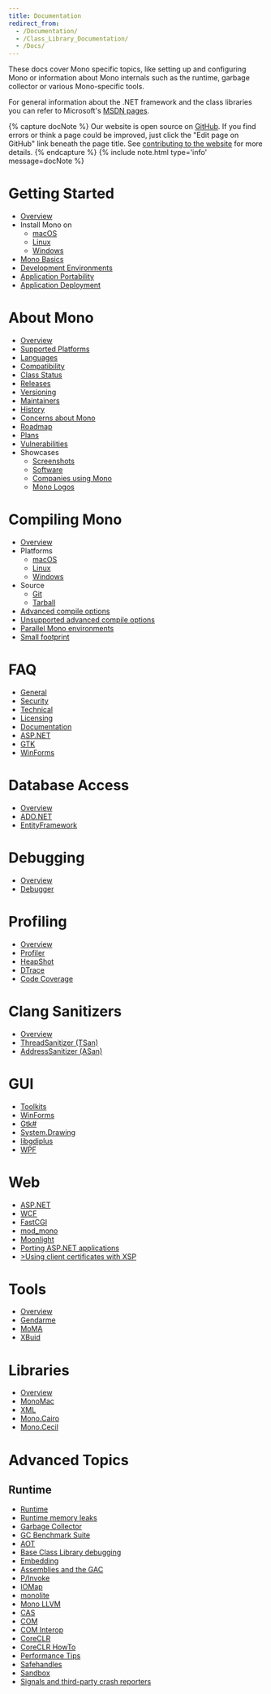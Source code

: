 ```yaml
---
title: Documentation
redirect_from:
  - /Documentation/
  - /Class_Library_Documentation/
  - /Docs/
---
```


These docs cover Mono specific topics, like setting up and configuring Mono or information about Mono internals such as the runtime, garbage collector or various Mono-specific tools.

For general information about the .NET framework and the class libraries you can refer to Microsoft's [MSDN pages](http://msdn.microsoft.com/en-us/library/ff361664.aspx).

{% capture docNote %}
Our website is open source on [GitHub](https://github.com/mono/website). If you find errors or think a page could be improved, just click the "Edit page on GitHub" link beneath the page title. See [contributing to the website](https://github.com/mono/website#contributing-to-the-website) for more details.
{% endcapture %}
{% include note.html type='info' message=docNote %}

# Getting Started

* [Overview](/docs/getting-started)
* Install Mono on
    * [macOS](/docs/getting-started/install/mac/)
    * [Linux](/docs/getting-started/install/linux/)
    * [Windows](/docs/getting-started/install/windows/)
* [Mono Basics](/docs/getting-started/mono-basics/)
* [Development Environments](/docs/getting-started/development-environments/)
* [Application Portability](/docs/getting-started/application-portability/)
* [Application Deployment](/docs/getting-started/application-deployment/)

# About Mono

* [Overview](/docs/about-mono/)
* [Supported Platforms](/docs/about-mono/supported-platforms/)
* [Languages](/docs/about-mono/languages/)
* [Compatibility](/docs/about-mono/compatibility/)
* [Class Status](/docs/about-mono/class-status/)
* [Releases](/docs/about-mono/releases/)
* [Versioning](/docs/about-mono/versioning/)
* [Maintainers](/docs/about-mono/maintainers/)
* [History](/docs/about-mono/history/)
* [Concerns about Mono](/docs/about-mono/concerns-about-mono/)
* [Roadmap](/docs/about-mono/roadmap/)
* [Plans](/docs/about-mono/plans/)
* [Vulnerabilities](/docs/about-mono/vulnerabilities/)
* Showcases
    * [Screenshots](/docs/about-mono/showcase/screenshots/)
    * [Software](/docs/about-mono/showcase/software/)
    * [Companies using Mono](/docs/about-mono/showcase/companies-using-mono/)
    * [Mono Logos](/docs/about-mono/logos/)

# Compiling Mono

* [Overview](/docs/compiling-mono/)
* Platforms
    * [macOS](/docs/compiling-mono/mac/)
    * [Linux](/docs/compiling-mono/linux/)
    * [Windows](/docs/compiling-mono/windows/)
* Source
    * [Git](/docs/compiling-mono/compiling-from-git/)
    * [Tarball](/docs/compiling-mono/compiling-from-tarball/)
* [Advanced compile options](/docs/compiling-mono/advanced-mono-compile-options/)
* [Unsupported advanced compile options](/docs/compiling-mono/unsupported-advanced-compile-options/)
* [Parallel Mono environments](/docs/compiling-mono/parallel-mono-environments/)
* [Small footprint](/docs/compiling-mono/small-footprint/)

# FAQ

* [General](/docs/faq/general/)
* [Security](/docs/faq/security/)
* [Technical](/docs/faq/technical/)
* [Licensing](/docs/faq/licensing/)
* [Documentation](/docs/faq/documentation/)
* [ASP.NET](/docs/faq/aspnet/)
* [GTK](/docs/faq/gtk/)
* [WinForms](/docs/faq/winforms/)

# Database Access

* [Overview](/docs/database-access/)
* [ADO.NET](/docs/database-access/adonet/)
* [EntityFramework](/docs/database-access/entityframework/)

# Debugging

* [Overview](/docs/debug+profile/debug/)
* [Debugger](/docs/debug+profile/debug/debugger/)

# Profiling

* [Overview](/docs/debug+profile/profile/)
* [Profiler](/docs/debug+profile/profile/profiler/)
* [HeapShot](/docs/debug+profile/profile/heapshot/)
* [DTrace](/docs/debug+profile/profile/dtrace/)
* [Code Coverage](/docs/debug+profile/profile/code-coverage/)

# Clang Sanitizers

* [Overview](/docs/debug+profile/clang/)
* [ThreadSanitizer (TSan)](/docs/debug+profile/clang/threadsanitizer/)
* [AddressSanitizer (ASan)](/docs/debug+profile/clang/addresssanitizer/)

# GUI

* [Toolkits](/docs/gui/gui-toolkits/)
* [WinForms](/docs/gui/winforms/)
* [Gtk#](/docs/gui/gtksharp/)
* [System.Drawing](/docs/gui/drawing/)
* [libgdiplus](/docs/gui/libgdiplus/)
* [WPF](/docs/gui/wpf/)

# Web

* [ASP.NET](/docs/web/aspnet/)
* [WCF](/docs/web/wcf/)
* [FastCGI](/docs/web/fastcgi/)
* [mod_mono](/docs/web/mod_mono/)
* [Moonlight](/docs/web/moonlight/)
* [Porting ASP.NET applications](/docs/web/porting-aspnet-applications/)
* [>Using client certificates with XSP](/docs/web/using-clientcertificates-with-xsp/)

# Tools

* [Overview](/docs/tools+libraries/tools/)
* [Gendarme](/docs/tools+libraries/tools/gendarme/)
* [MoMA](/docs/tools+libraries/tools/moma/)
* [XBuid](/docs/tools+libraries/tools/xbuild/)

# Libraries

* [Overview](/docs/tools+libraries/libraries/)
* [MonoMac](/docs/tools+libraries/libraries/monomac/)
* [XML](/docs/tools+libraries/libraries/xml/)
* [Mono.Cairo](/docs/tools+libraries/libraries/Mono.Cairo/)
* [Mono.Cecil](/docs/tools+libraries/libraries/Mono.Cecil/)

# Advanced Topics

## Runtime

* [Runtime](/docs/advanced/runtime/)
* [Runtime memory leaks](/docs/advanced/runtime/memory-leaks/)
* [Garbage Collector](/docs/advanced/garbage-collector/sgen/)
* [GC Benchmark Suite](/docs/advanced/garbage-collector/benchmark-suite/)
* [AOT](/docs/advanced/aot/)
* [Base Class Library debugging](/docs/advanced/bcl-debugging.md)
* [Embedding](/docs/advanced/embedding/)
* [Assemblies and the GAC](/docs/advanced/assemblies-and-the-gac/)
* [P/Invoke](/docs/advanced/pinvoke/)
* [IOMap](/docs/advanced/iomap/)
* [monolite](/docs/advanced/monolite/)
* [Mono LLVM](/docs/advanced/mono-llvm/)
* [CAS](/docs/advanced/cas/)
* [COM](/docs/advanced/com/)
* [COM Interop](/docs/advanced/com-interop/)
* [CoreCLR](/docs/advanced/coreclr/)
* [CoreCLR HowTo](/docs/advanced/coreclr-howto/)
* [Performance Tips](/docs/advanced/performance-tips/)
* [Safehandles](/docs/advanced/safehandles/)
* [Sandbox](/docs/advanced/sandbox/)
* [Signals and third-party crash reporters](/docs/advanced/signals/)
